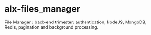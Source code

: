 # alx-files_manager
File Manager :  back-end trimester: authentication, NodeJS, MongoDB, Redis, pagination and background processing.
